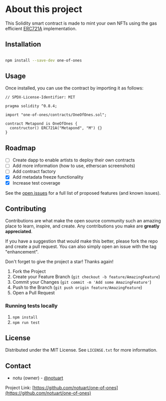 # About this project

This Solidity smart contract is made to mint your own NFTs using the gas efficient [ERC721A](https://github.com/chiru-labs/ERC721A) implementation.

## Installation

```sh

npm install --save-dev one-of-ones

```

## Usage

Once installed, you can use the contract by importing it as follows:

```solidity
// SPDX-License-Identifier: MIT

pragma solidity ^0.8.4;

import "one-of-ones/contracts/OneOfOnes.sol";

contract Metapond is OneOfOnes {
  constructor() ERC721A("Metapond", "M") {}
}
```

## Roadmap

- [ ] Create dapp to enable artists to deploy their own contracts
- [ ] Add more information (how to use, etherscan screenshots)
- [ ] Add contract factory
- [x] Add metadata freeze functionality
- [x] Increase test coverage

See the [open issues](https://github.com/notuart/one-of-ones/issues) for a full list of proposed features (and known issues).

## Contributing

Contributions are what make the open source community such an amazing place to learn, inspire, and create. Any contributions you make are **greatly appreciated**.

If you have a suggestion that would make this better, please fork the repo and create a pull request. You can also simply open an issue with the tag "enhancement".

Don't forget to give the project a star! Thanks again!

1. Fork the Project
2. Create your Feature Branch (`git checkout -b feature/AmazingFeature`)
3. Commit your Changes (`git commit -m 'Add some AmazingFeature'`)
4. Push to the Branch (`git push origin feature/AmazingFeature`)
5. Open a Pull Request

### Running tests locally

1. `npm install`
2. `npm run test`

## License

Distributed under the MIT License. See `LICENSE.txt` for more information.

## Contact

- notu (owner) - [@notuart](https://twitter.com/notuart)

Project Link: [https://github.com/notuart/one-of-ones](https://github.com/notuart/one-of-ones)
